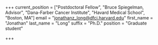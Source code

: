 +++
current_position = ["Postdoctoral Fellow", "Bruce Spiegelman, Advisor", "Dana-Farber Cancer Institute", "Havard Medical School", "Boston, MA"]
email = "jonathanz_long@dfci.harvard.edu"
first_name = "Jonathan"
last_name = "Long"
suffix = "Ph.D."
position = "Graduate student"

+++

